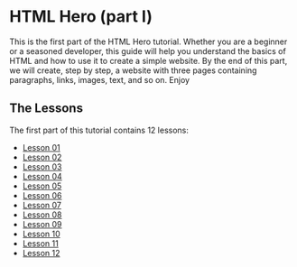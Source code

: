 # HTML Hero (part I)

This is the first part of the HTML Hero tutorial. Whether you are a beginner or a seasoned developer, this guide will help you understand the basics of HTML and how to use it to create a simple website. By the end of this part, we will create, step by step, a website with three pages containing paragraphs, links, images, text, and so on.
Enjoy

## The Lessons

The first part of this tutorial contains 12 lessons:

* [Lesson 01](https://github.com/sasadangelo/html-hero/tree/master/part-1/lesson-01)
* [Lesson 02](https://github.com/sasadangelo/html-hero/tree/master/part-1/lesson-02)
* [Lesson 03](https://github.com/sasadangelo/html-hero/tree/master/part-1/lesson-03)
* [Lesson 04](https://github.com/sasadangelo/html-hero/tree/master/part-1/lesson-04)
* [Lesson 05](https://github.com/sasadangelo/html-hero/tree/master/part-1/lesson-05)
* [Lesson 06](https://github.com/sasadangelo/html-hero/tree/master/part-1/lesson-06)
* [Lesson 07](https://github.com/sasadangelo/html-hero/tree/master/part-1/lesson-07)
* [Lesson 08](https://github.com/sasadangelo/html-hero/tree/master/part-1/lesson-08)
* [Lesson 09](https://github.com/sasadangelo/html-hero/tree/master/part-1/lesson-09)
* [Lesson 10](https://github.com/sasadangelo/html-hero/tree/master/part-1/lesson-10)
* [Lesson 11](https://github.com/sasadangelo/html-hero/tree/master/part-1/lesson-11)
* [Lesson 12](https://github.com/sasadangelo/html-hero/tree/master/part-1/lesson-12)
